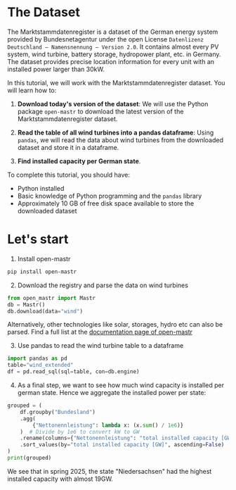 <!-- BEGIN-ANNOTATION: oeo -->
# The Dataset
The Marktstammdatenregister is a dataset of the German energy system provided by Bundesnetagentur under the open License `Datenlizenz Deutschland – Namensnennung – Version 2.0`. It contains almost every PV system, wind turbine, battery storage, hydropower plant, etc. in Germany. The dataset provides precise location information for every unit with an installed power larger than 30kW.


In this tutorial, we will work with the Marktstammdatenregister dataset. You will learn how to:

1. **Download today's version of the dataset**: We will use the Python package `open-mastr` to download the latest version of the Marktstammdatenregister dataset.

2. **Read the table of all wind turbines into a pandas dataframe**: Using `pandas`, we will read the data about wind turbines from the downloaded dataset and store it in a dataframe.

3. **Find installed capacity per German state**.

To complete this tutorial, you should have:

* Python installed
* Basic knowledge of Python programming and the `pandas` library
* Approximately 10 GB of free disk space available to store the downloaded dataset


# Let's start
1. Install open-mastr
<!-- END-ANNOTATION: oeo -->

```bash
pip install open-mastr 
```
<!-- BEGIN-ANNOTATION: oeo -->

2. Download the registry and parse the data on wind turbines
<!-- END-ANNOTATION: oeo -->
```python
from open_mastr import Mastr
db = Mastr()
db.download(data="wind")
```
<!-- BEGIN-ANNOTATION: oeo -->
Alternatively, other technologies like solar, storages, hydro etc can also be parsed. Find a full list at the [documentation page of open-mastr](https://open-mastr.readthedocs.io/en/latest/reference/basic/#open_mastr.Mastr.download)

3. Use pandas to read the wind turbine table to a dataframe
<!-- END-ANNOTATION: oeo -->
```python
import pandas as pd
table="wind_extended"
df = pd.read_sql(sql=table, con=db.engine)
```
<!-- BEGIN-ANNOTATION: oeo -->

4. As a final step, we want to see how much wind capacity is installed per german state. Hence we aggregate the installed power per state:
<!-- END-ANNOTATION: oeo -->
```python
grouped = (
    df.groupby("Bundesland")
    .agg(
        {"Nettonennleistung": lambda x: (x.sum() / 1e6)}
    )  # Divide by 1e6 to convert kW to GW
    .rename(columns={"Nettonennleistung": "total installed capacity [GW]"})
    .sort_values(by="total installed capacity [GW]", ascending=False)
)
print(grouped)
```
<!-- BEGIN-ANNOTATION: oeo -->
We see that in spring 2025, the state "Niedersachsen" had the highest installed capacity with almost 19GW.
<!-- END-ANNOTATION: oeo -->